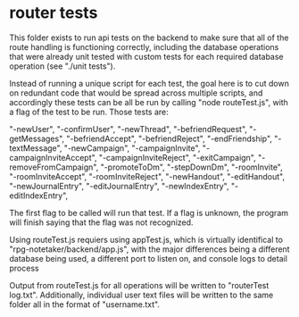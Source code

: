 # router tests

This folder exists to run api tests on the backend to make sure that all of the route handling is functioning correctly, including the database operations that were already unit tested with custom tests for each required database operation (see "./unit tests"). 

Instead of running a unique script for each test, the goal here is to cut down on redundant code that would be spread across multiple scripts, and accordingly these tests can be all be run by calling "node routeTest.js", with a flag of the test to be run. Those tests are: 

"-newUser",
"-confirmUser",
"-newThread",
"-befriendRequest",
"-getMessages",
"-befriendAccept",
"-befriendReject",
"-endFriendship",
"-textMessage",
"-newCampaign",
"-campaignInvite",
"-campaignInviteAccept",
"-campaignInviteReject",
"-exitCampaign",
"-removeFromCampaign",
"-promoteToDm",
"-stepDownDm",
"-roomInvite",
"-roomInviteAccept",
"-roomInviteReject",
"-newHandout",
"-editHandout",
"-newJournalEntry",
"-editJournalEntry",
"-newIndexEntry",
"-editIndexEntry",

The first flag to be called will run that test. If a flag is unknown, the program will finish saying that the flag was not recognized.

Using routeTest.js requiers using appTest.js, which is virtually identifical to "rpg-notetaker/backend/app.js", with the major differences being a different database being used, a different port to listen on, and console logs to detail process

Output from routeTest.js for all operations will be written to "routerTest log.txt". Additionally, individual user text files will be written to the same folder all in the format of "username.txt".